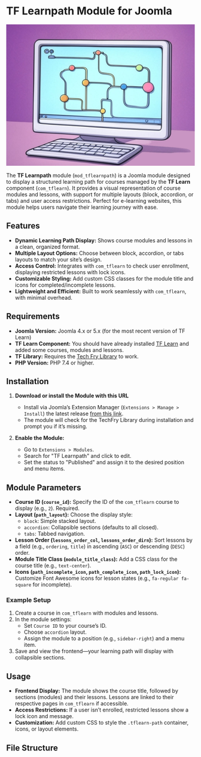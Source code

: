 # TF Learnpath Module for Joomla

![TF Learnpath logo](Tf-Learnpath.jpg)

The **TF Learnpath** module (`mod_tflearnpath`) is a Joomla module designed to display a structured learning path for courses managed by the **TF Learn** component (`com_tflearn`). It provides a visual representation of course modules and lessons, with support for multiple layouts (block, accordion, or tabs) and user access restrictions. Perfect for e-learning websites, this module helps users navigate their learning journey with ease.

## Features

- **Dynamic Learning Path Display:** Shows course modules and lessons in a clean, organized format.
- **Multiple Layout Options:** Choose between block, accordion, or tabs layouts to match your site’s design.
- **Access Control:** Integrates with `com_tflearn` to check user enrollment, displaying restricted lessons with lock icons.
- **Customizable Styling:** Add custom CSS classes for the module title and icons for completed/incomplete lessons.
- **Lightweight and Efficient:** Built to work seamlessly with `com_tflearn`, with minimal overhead.

## Requirements

- **Joomla Version:** Joomla 4.x or 5.x (for the most recent version of TF Learn)
- **TF Learn Component:** You should have already installed [TF Learn](https://joomlafry.com/joomla-extensions/learn-joomla-extension) and added some courses, modules and lessons.
- **TF Library:** Requires the [Tech Fry Library](https://labs.joomlafry.com/downloads/techfry.zip) to work.
- **PHP Version:** PHP 7.4 or higher.

## Installation

1. **Download or install the Module with this URL**
   - Install via Joomla’s Extension Manager (`Extensions > Manage > Install`) the latest release [from this link](https://github.com/brettvac/TFLearnpath/releases/download/1.0/tflearnpath.zip).
   - The module will check for the TechFry Library during installation and prompt you if it’s missing.

2. **Enable the Module:**
   - Go to `Extensions > Modules`.
   - Search for "TF Learnpath" and click to edit.
   - Set the status to "Published" and assign it to the desired position and menu items.

## Module Parameters

- **Course ID (`course_id`):** Specify the ID of the `com_tflearn` course to display (e.g., `2`). Required.
- **Layout (`path_layout`):** Choose the display style:
  - `block`: Simple stacked layout.
  - `accordion`: Collapsible sections (defaults to all closed).
  - `tabs`: Tabbed navigation.
- **Lesson Order (`lessons_order_col`, `lessons_order_dirn`):** Sort lessons by a field (e.g., `ordering`, `title`) in ascending (`ASC`) or descending (`DESC`) order.
- **Module Title Class (`module_title_class`):** Add a CSS class for the course title (e.g., `text-center`).
- **Icons (`path_incomplete_icon`, `path_complete_icon`, `path_lock_icon`):** Customize Font Awesome icons for lesson states (e.g., `fa-regular fa-square` for incomplete).

### Example Setup
1. Create a course in `com_tflearn` with modules and lessons.
2. In the module settings:
   - Set `Course ID` to your course’s ID.
   - Choose `accordion` layout.
   - Assign the module to a position (e.g., `sidebar-right`) and a menu item.
3. Save and view the frontend—your learning path will display with collapsible sections.

## Usage

- **Frontend Display:** The module shows the course title, followed by sections (modules) and their lessons. Lessons are linked to their respective pages in `com_tflearn` if accessible.
- **Access Restrictions:** If a user isn’t enrolled, restricted lessons show a lock icon and message.
- **Customization:** Add custom CSS to style the `.tflearn-path` container, icons, or layout elements.

## File Structure

